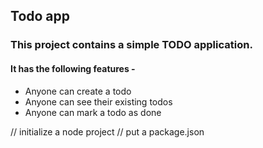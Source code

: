 ## Todo app

### This project contains a simple TODO application.

#### It has the following features - 
- Anyone can create a todo
- Anyone can see their existing todos
- Anyone can mark a todo as done

// initialize a node project
// put a package.json